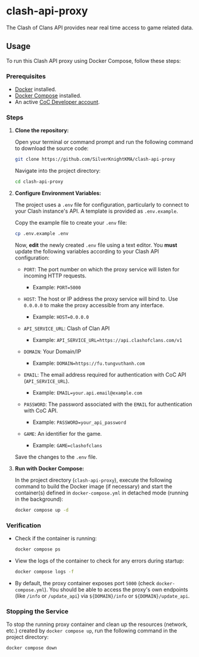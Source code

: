 # clash-api-proxy
The Clash of Clans API provides near real time access to game related data.

## Usage

To run this Clash API proxy using Docker Compose, follow these steps:

### Prerequisites

* [Docker](https://www.docker.com/get-started/) installed.
* [Docker Compose](https://docs.docker.com/compose/install/) installed.
* An active [CoC Developer account](https://developer.clashofclans.com/#/).

### Steps

1.  **Clone the repository:**

    Open your terminal or command prompt and run the following command to download the source code:

    ```bash
    git clone https://github.com/SilverKnightKMA/clash-api-proxy
    ```

    Navigate into the project directory:

    ```bash
    cd clash-api-proxy
    ```

2.  **Configure Environment Variables:**

    The project uses a `.env` file for configuration, particularly to connect to your Clash instance's API. A template is provided as `.env.example`.

    Copy the example file to create your `.env` file:

    ```bash
    cp .env.example .env
    ```

    Now, **edit** the newly created `.env` file using a text editor. You **must** update the following variables according to your Clash API configuration:

    * `PORT`: The port number on which the proxy service will listen for incoming HTTP requests.
        * Example: `PORT=5000`

    * `HOST`: The host or IP address the proxy service will bind to. Use `0.0.0.0` to make the proxy accessible from any interface.
        * Example: `HOST=0.0.0.0`

    * `API_SERVICE_URL`: Clash of Clan API
        * Example: `API_SERVICE_URL=https://api.clashofclans.com/v1`

    * `DOMAIN`: Your Domain/IP
        * Example: `DOMAIN=https://fu.tungvuthanh.com`

    * `EMAIL`: The email address required for authentication with CoC API (`API_SERVICE_URL`).
        * Example: `EMAIL=your.api.email@example.com`

    * `PASSWORD`: The password associated with the `EMAIL` for authentication with CoC API.
        * Example: `PASSWORD=your_api_password`

    * `GAME`: An identifier for the game.
        * Example: `GAME=clashofclans`

    Save the changes to the `.env` file.

3.  **Run with Docker Compose:**

    In the project directory (`clash-api-proxy`), execute the following command to build the Docker image (if necessary) and start the container(s) defined in `docker-compose.yml` in detached mode (running in the background):

    ```bash
    docker compose up -d
    ```

### Verification

* Check if the container is running:
    ```bash
    docker compose ps
    ```
* View the logs of the container to check for any errors during startup:
    ```bash
    docker compose logs -f
    ```
* By default, the proxy container exposes port `5000` (check `docker-compose.yml`). You should be able to access the proxy's own endpoints (like `/info` or `/update_api`) via `${DOMAIN}/info` or `${DOMAIN}/update_api`.

### Stopping the Service

To stop the running proxy container and clean up the resources (network, etc.) created by `docker compose up`, run the following command in the project directory:

```bash
docker compose down
